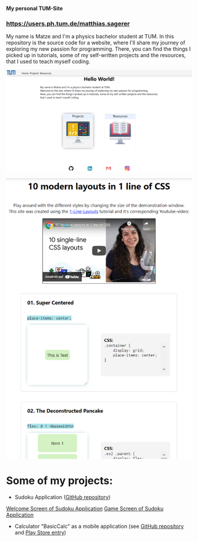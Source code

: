 #### My personal TUM-Site
### https://users.ph.tum.de/matthias.sagerer

My name is Matze and I'm a physics bachelor student at TUM.
In this repository is the source code for a website, where I'll share my journey of exploring my new passion for programming.
There, you can find the things I picked up in tutorials, some of my self-written projects and the resources, that I used to teach myself coding.

[![Screenshot of my TUM Homepage](assets/project_screenshots/tum_site_screenshots/TUM_Site_index_12_07_21.png "Screenshot index.html")](https://users.ph.tum.de/ge56cid/)

[![Screenshot of a CSS Tutorial](assets/project_screenshots/tum_site_screenshots/TUM_Site_tenCSSLayouts_12_07_21.png "Screenshot tenCSSLayouts.html")](https://users.ph.tum.de/ge56cid/HTML/tenCSSLayouts.html)


# Some of my projects:
- Sudoku Application ([GitHub repository](https://github.com/MatthiasSagerer/Sudoku-Pygame))

[Welcome Screen of Sudoku Application](assets/project_screenshots/sudoku_screenshots/Sudoku_welcome_screen.png "Sudoku Welcome Screen")
[Game Screen of Sudoku Application](assets/project_screenshots/sudoku_screenshots/Sudoku_game_screen.png "Sudoku Game Screen")


- Calculator "BasicCalc" as a mobile application (see [GitHub repository](https://github.com/MatthiasSagerer/BasicCalculatorApp) and [Play Store entry](https://play.google.com/store/apps/details?id=com.matze.taschenrechner))